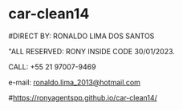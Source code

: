 # car-clean14

#DIRECT BY: RONALDO LIMA DOS SANTOS

"ALL RESERVED: RONY INSIDE CODE 30/01/2023.

CALL: +55 21 97007-9469

e-mail: ronaldo.lima_2013@hotmail.com

#https://ronyagentspp.github.io/car-clean14/

